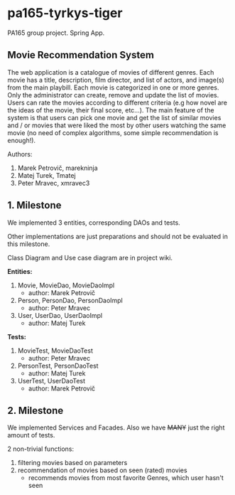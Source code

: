 # pa165-tyrkys-tiger
PA165 group project. Spring App.

## Movie Recommendation System

The web application is a catalogue of movies of different genres. Each movie has a title, description, film director, and list of actors, and image(s) from the main playbill. Each movie is categorized in one or more genres. Only the administrator can create, remove and update the list of movies. Users can rate the movies according to different criteria (e.g how novel are the ideas of the movie, their final score, etc…). The main feature of the system is that users can pick one movie and get the list of similar movies and / or movies that were liked the most by other users watching the same movie (no need of complex algorithms, some simple recommendation is enough!).

Authors:
1.  Marek Petrovič, marekninja
2.  Matej Turek, Tmatej
3.  Peter Mravec, xmravec3

## 1. Milestone
We implemented 3 entities, corresponding DAOs and tests. 

Other implementations are just preparations and should not be evaluated in this milestone.

Class Diagram and Use case diagram are in project wiki.

**Entities:**
1.  Movie, MovieDao, MovieDaoImpl
    *   author: Marek Petrovič
2.  Person, PersonDao, PersonDaoImpl
    *   author: Peter Mravec
3.  User, UserDao, UserDaoImpl
    *   author: Matej Turek

**Tests:**
1.  MovieTest, MovieDaoTest
    *   author: Peter Mravec
2.  PersonTest, PersonDaoTest
    *   author: Matej Turek
3.  UserTest, UserDaoTest
    *   author: Marek Petrovič

## 2. Milestone

We implemented Services and Facades.
Also we have ~~MANY~~ just the right amount of tests.

2 non-trivial functions:
1.  filtering movies based on parameters
2.  recommendation of movies based on seen (rated) movies
    *  recommends movies from most favorite Genres, which user hasn't seen





